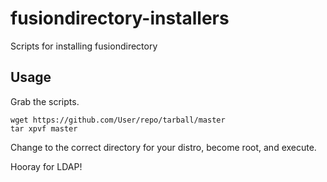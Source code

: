 # fusiondirectory-installers
Scripts for installing fusiondirectory

## Usage

Grab the scripts.

```
wget https://github.com/User/repo/tarball/master
tar xpvf master
```

Change to the correct directory for your distro, become root, and execute.

Hooray for LDAP!

